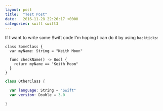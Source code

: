 ```yaml
---
layout: post
title:  "Test Post"
date:   2016-11-28 22:26:17 +0000
categories: swift swift3
---
```


If I want to write some Swift code I'm hoping I can do it by using `backticks`:

```
class SomeClass {
  var myName: String = "Keith Moon"

  func checkName() -> Bool {
    return myName == "Keith Moon"
  }
}
```

```swift
class OtherClass {

  var language: String = "Swift"
  var version: Double = 3.0

}
```
